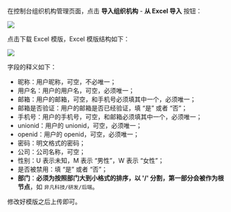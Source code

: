 在控制台组织机构管理页面，点击 **导入组织机构** - **从 Excel 导入** 按钮：

![](~@imagesZhCn/guides/org/import-from-excel.jpg)

点击下载 Excel 模版，Excel 模版结构如下：

![](~@imagesZhCn/guides/org/excel-template.jpg)

字段的释义如下：

- 昵称：用户昵称，可空，不必唯一；
- 用户名：用户的用户名，可空，必须唯一；
- 邮箱：用户的邮箱，可空，和手机号必须填其中一个，必须唯一；
- 邮箱是否验证：用户的邮箱是否已经验证，填 “是” 或者 “否”；
- 手机号：用户的手机号，可空，和邮箱必须填其中一个，必须唯一；
- unionid：用户的 unionid，可空，必须唯一；
- openid：用户的 openid，可空，必须唯一；
- 密码：明文格式的密码；
- 公司：公司名称，可空；
- 性别：U 表示未知，M 表示 “男性”，W 表示 “女性”；
- 是否被禁用：填 “是” 或者 “否”；
- **部门**：**必须为按照部门大到小格式的排序，以 '/' 分割，第一部分会被作为根节点**，如 `非凡科技/研发/后端`。

修改好模版之后上传即可。